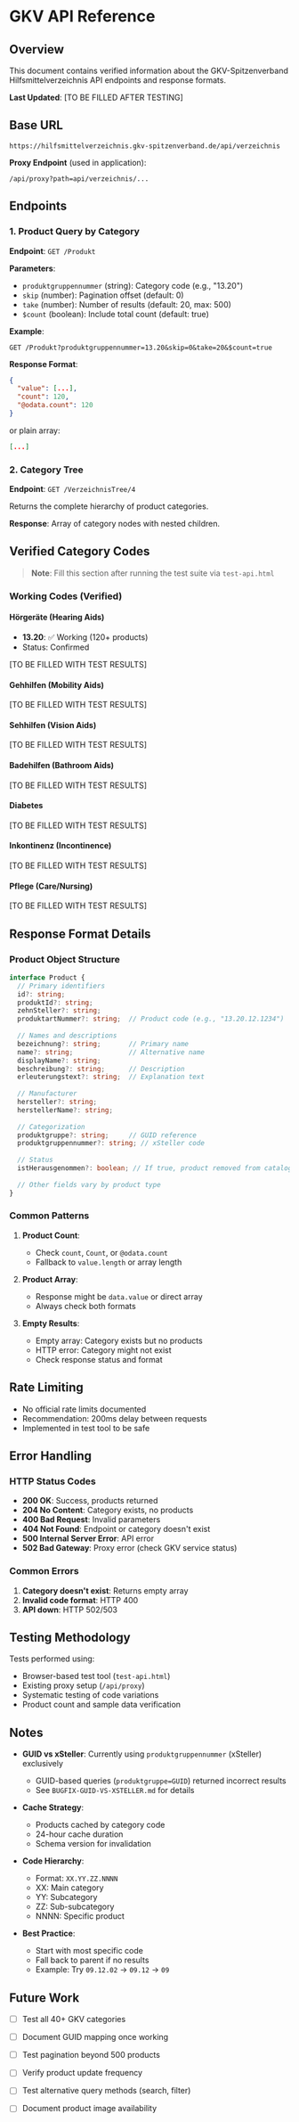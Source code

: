 # GKV API Reference

## Overview

This document contains verified information about the GKV-Spitzenverband Hilfsmittelverzeichnis API endpoints and response formats.

**Last Updated**: [TO BE FILLED AFTER TESTING]

## Base URL

```
https://hilfsmittelverzeichnis.gkv-spitzenverband.de/api/verzeichnis
```

**Proxy Endpoint** (used in application):
```
/api/proxy?path=api/verzeichnis/...
```

## Endpoints

### 1. Product Query by Category

**Endpoint**: `GET /Produkt`

**Parameters**:
- `produktgruppennummer` (string): Category code (e.g., "13.20")
- `skip` (number): Pagination offset (default: 0)
- `take` (number): Number of results (default: 20, max: 500)
- `$count` (boolean): Include total count (default: true)

**Example**:
```
GET /Produkt?produktgruppennummer=13.20&skip=0&take=20&$count=true
```

**Response Format**:
```json
{
  "value": [...],
  "count": 120,
  "@odata.count": 120
}
```

or plain array:
```json
[...]
```

### 2. Category Tree

**Endpoint**: `GET /VerzeichnisTree/4`

Returns the complete hierarchy of product categories.

**Response**: Array of category nodes with nested children.

## Verified Category Codes

> **Note**: Fill this section after running the test suite via `test-api.html`

### Working Codes (Verified)

#### Hörgeräte (Hearing Aids)
- **13.20**: ✅ Working (120+ products)
- Status: Confirmed

[TO BE FILLED WITH TEST RESULTS]

#### Gehhilfen (Mobility Aids)
[TO BE FILLED WITH TEST RESULTS]

#### Sehhilfen (Vision Aids)
[TO BE FILLED WITH TEST RESULTS]

#### Badehilfen (Bathroom Aids)
[TO BE FILLED WITH TEST RESULTS]

#### Diabetes
[TO BE FILLED WITH TEST RESULTS]

#### Inkontinenz (Incontinence)
[TO BE FILLED WITH TEST RESULTS]

#### Pflege (Care/Nursing)
[TO BE FILLED WITH TEST RESULTS]

## Response Format Details

### Product Object Structure

```typescript
interface Product {
  // Primary identifiers
  id?: string;
  produktId?: string;
  zehnSteller?: string;
  produktartNummer?: string;  // Product code (e.g., "13.20.12.1234")
  
  // Names and descriptions
  bezeichnung?: string;       // Primary name
  name?: string;              // Alternative name
  displayName?: string;
  beschreibung?: string;      // Description
  erleuterungstext?: string;  // Explanation text
  
  // Manufacturer
  hersteller?: string;
  herstellerName?: string;
  
  // Categorization
  produktgruppe?: string;     // GUID reference
  produktgruppennummer?: string; // xSteller code
  
  // Status
  istHerausgenommen?: boolean; // If true, product removed from catalog
  
  // Other fields vary by product type
}
```

### Common Patterns

1. **Product Count**:
   - Check `count`, `Count`, or `@odata.count`
   - Fallback to `value.length` or array length

2. **Product Array**:
   - Response might be `data.value` or direct array
   - Always check both formats

3. **Empty Results**:
   - Empty array: Category exists but no products
   - HTTP error: Category might not exist
   - Check response status and format

## Rate Limiting

- No official rate limits documented
- Recommendation: 200ms delay between requests
- Implemented in test tool to be safe

## Error Handling

### HTTP Status Codes

- **200 OK**: Success, products returned
- **204 No Content**: Category exists, no products
- **400 Bad Request**: Invalid parameters
- **404 Not Found**: Endpoint or category doesn't exist
- **500 Internal Server Error**: API error
- **502 Bad Gateway**: Proxy error (check GKV service status)

### Common Errors

1. **Category doesn't exist**: Returns empty array
2. **Invalid code format**: HTTP 400
3. **API down**: HTTP 502/503

## Testing Methodology

Tests performed using:
- Browser-based test tool (`test-api.html`)
- Existing proxy setup (`/api/proxy`)
- Systematic testing of code variations
- Product count and sample data verification

## Notes

- **GUID vs xSteller**: Currently using `produktgruppennummer` (xSteller) exclusively
  - GUID-based queries (`produktgruppe=GUID`) returned incorrect results
  - See `BUGFIX-GUID-VS-XSTELLER.md` for details

- **Cache Strategy**: 
  - Products cached by category code
  - 24-hour cache duration
  - Schema version for invalidation

- **Code Hierarchy**:
  - Format: `XX.YY.ZZ.NNNN`
  - XX: Main category
  - YY: Subcategory
  - ZZ: Sub-subcategory
  - NNNN: Specific product

- **Best Practice**:
  - Start with most specific code
  - Fall back to parent if no results
  - Example: Try `09.12.02` → `09.12` → `09`

## Future Work

- [ ] Test all 40+ GKV categories
- [ ] Document GUID mapping once working
- [ ] Test pagination beyond 500 products
- [ ] Verify product update frequency
- [ ] Test alternative query methods (search, filter)
- [ ] Document product image availability

